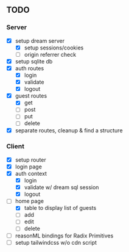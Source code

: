 ## TODO

### Server

- [x] setup dream server
  - [x] setup sessions/cookies
  - [ ] origin referrer check
- [x] setup sqlite db
- [x] auth routes
  - [x] login
  - [x] validate
  - [x] logout
- [x] guest routes
  - [x] get
  - [ ] post
  - [ ] put
  - [ ] delete
- [x] separate routes, cleanup & find a structure

### Client

- [x] setup router
- [x] login page
- [x] auth context
  - [x] login
  - [x] validate w/ dream sql session
  - [x] logout
- [ ] home page
  - [x] table to display list of guests
  - [ ] add
  - [ ] edit
  - [ ] delete
- [ ] reasonML bindings for Radix Primitives
- [ ] setup tailwindcss w/o cdn script
